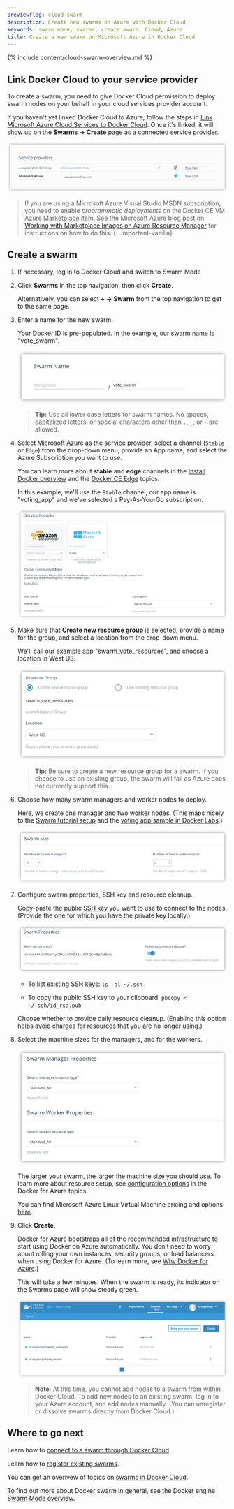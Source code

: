 ```yaml
---
previewflag: cloud-swarm
description: Create new swarms on Azure with Docker Cloud
keywords: swarm mode, swarms, create swarm, Cloud, Azure
title: Create a new swarm on Microsoft Azure in Docker Cloud
---
```


{% include content/cloud-swarm-overview.md %}

## Link Docker Cloud to your service provider

To create a swarm, you need to give Docker Cloud permission to deploy swarm
nodes on your behalf in your cloud services provider account.

If you haven't yet linked Docker Cloud to Azure, follow the steps in [Link Microsoft Azure Cloud Services to Docker Cloud](link-azure-swarm/). Once it's
linked, it will show up on the **Swarms -> Create** page as a connected service
provider.

![](images/azure-creds-cloud.png)

> If you are using a Microsoft Azure Visual Studio MSDN
subscription, you need to enable _programmatic deployments_ on the Docker CE
VM Azure Marketplace item. See the Microsoft Azure blog post on [Working with
Marketplace Images on Azure Resource
Manager](https://azure.microsoft.com/en-us/blog/working-with-marketplace-images-on-azure-resource-manager/) for instructions on how to do this.
{: .important-vanilla}

## Create a swarm

1.  If necessary, log in to Docker Cloud and switch to Swarm Mode

2.  Click **Swarms** in the top navigation, then click **Create**.

    Alternatively, you can select **+ -> Swarm** from the top navigation to
    get to the same page.

3.  Enter a name for the new swarm.

    Your Docker ID is pre-populated. In the example, our swarm name
    is "vote_swarm".

    ![](images/azure-create-swarm-1-name.png)

    >**Tip:** Use all lower case letters for swarm names. No spaces, capitalized letters, or special characters other than `.`, `_`, or `-` are allowed.

4.  Select Microsoft Azure as the service provider, select a channel (`Stable` or `Edge`) from the drop-down menu, provide an App name, and select the Azure
Subscription you want to use.

    You can learn more about **stable** and **edge** channels in the [Install Docker overview](https://docs.docker.com/engine/installation/) and the [Docker CE Edge](https://docs.docker.com/edge/) topics.

    In this example, we'll use the `Stable` channel, our app name is "voting_app" and we've selected a Pay-As-You-Go subscription.

    ![](images/azure-create-swarm-0.png)

5.  Make sure that **Create new resource group** is selected, provide a name for the group, and select a location from the drop-down menu.

    We'll call our example app "swarm_vote_resources", and choose a location in West US.

    ![](images/azure-create-swarm-3-resource-group.png)

    >**Tip:** Be sure to create a new resource group for a swarm. If you choose to use an existing group, the swarm will fail as Azure does not currently support this.

6.  Choose how many swarm managers and worker nodes to deploy.

    Here, we create one manager and two worker nodes. (This maps nicely to the [Swarm tutorial setup](/engine/swarm/swarm-tutorial/index.md) and the [voting app sample in Docker Labs](https://github.com/docker/labs/blob/master/beginner/chapters/votingapp.md).)

    ![](images/cloud-create-swarm-4-size.png)

8.  Configure swarm properties, SSH key and resource cleanup.

    Copy-paste the public [SSH key](ssh-key-setup.md) you want to use to connect to the nodes. (Provide the one for which you have the private key locally.)

    ![](images/azure-create-swarm-5-properties.png)

    * To list existing SSH keys: `ls -al ~/.ssh`

    * To copy the public SSH key to your clipboard: `pbcopy < ~/.ssh/id_rsa.pub`

    Choose whether to provide daily resource cleanup. (Enabling this
    option helps avoid charges for resources that you are no longer
    using.)

7.  Select the machine sizes for the managers, and for the workers.

    ![](images/azure-create-swarm-6-manager-worker.png)

    The larger your swarm, the larger the machine size you should use.
    To learn more about resource setup, see [configuration options](/docker-for-azure/index.md#configuration) in the Docker
    for Azure topics.

    You can find Microsoft Azure Linux Virtual Machine pricing and options  [here](https://azure.microsoft.com/en-us/pricing/details/virtual-machines/linux/).

9.  Click **Create**.

    Docker for Azure bootstraps all of the recommended infrastructure to start
    using Docker on Azure automatically. You don’t need to worry about rolling
    your own instances, security groups, or load balancers when using Docker for
    Azure. (To learn more, see [Why Docker for Azure](/docker-for-azure/why.md).)

    This will take a few minutes. When the swarm is ready, its indicator on the Swarms page will show steady green.

    ![](images/azure-create-swarm-7-list.png)

    > **Note**: At this time, you cannot add nodes to a swarm from
    within Docker Cloud. To add new nodes to an existing swarm,
    log in to your Azure account, and add nodes manually. (You can
    unregister or dissolve swarms directly from Docker Cloud.)

## Where to go next

Learn how to [connect to a swarm through Docker Cloud](connect-to-swarm.md).

Learn how to [register existing swarms](register-swarms.md).

You can get an overivew of topics on [swarms in Docker Cloud](index.md).

To find out more about Docker swarm in general, see the Docker engine
[Swarm Mode overview](/engine/swarm/).
